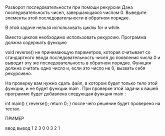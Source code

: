 Разворот последовательности при помощи рекурсии
Дана последовательность чисел, завершающаяся числом 0. Выведите элементы этой последовательности в обратном порядке.

В этой задаче нельзя использовать циклы for и while.

Вместо циклов необходимо использовать рекурсию. Программа должна содержать функцию

void reverse()
не принимающую параметров, которая считывает со стандартного ввода последовательность чисел до появления числа 0 и выводит эту же последовательность в обратном порядке. Функция должна считать одно число и, если это число не 0, вызвать себя рекурсивно.

 

На проверку вам нужно сдать файл, в котором будет только тело этой функции, и не будет функции 
main
. При проверке этой задачи к вашей программе будет добавлена следующая функция 
main
:

int main()
{
    reverse();
    return 0;
}
после чего решение будет проверено на тестах.

 

ПРИМЕР

ввод	вывод
1
2
3
0
0
3
2
1
